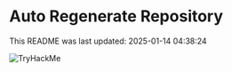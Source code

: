 # Auto Regenerate Repository

This README was last updated: 2025-01-14 04:38:24

 ![TryHackMe](https://tryhackme.com/badge/533634)